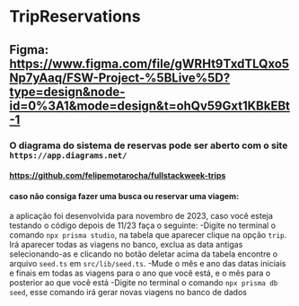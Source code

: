 # TripReservations

## Figma: https://www.figma.com/file/gWRHt9TxdTLQxo5Np7yAaq/FSW-Project-%5BLive%5D?type=design&node-id=0%3A1&mode=design&t=ohQv59Gxt1KBkEBt-1

### O diagrama do sistema de reservas pode ser aberto com o site `https://app.diagrams.net/`

#### https://github.com/felipemotarocha/fullstackweek-trips

#### caso não consiga fazer uma busca ou reservar uma viagem:
a aplicação foi desenvolvida para novembro de 2023, caso você esteja testando o código depois de 11/23
faça o seguinte:
-Digite no terminal o comando `npx prisma studio`, na tabela que aparecer clique na opção `trip`. Irá aparecer todas as viagens no banco, exclua as data antigas selecionando-as e clicando no botão deletar acima da tabela
encontre o arquivo `seed.ts` em `src/lib/seed.ts`.
-Mude o mês e ano das datas iniciais e finais em todas as viagens para o ano que você está, e o mês para o posterior ao que você está 
-Digite no terminal o comando `npx prisma db seed`, esse comando irá gerar novas viagens no banco de dados
